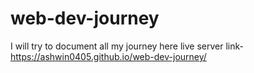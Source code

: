 # web-dev-journey
I will try to document all my journey here
live server link-  https://ashwin0405.github.io/web-dev-journey/